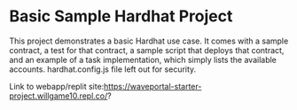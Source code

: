 # Basic Sample Hardhat Project

This project demonstrates a basic Hardhat use case. It comes with a sample contract, a test for that contract, a sample script that deploys that contract, and an example of a task implementation, which simply lists the available accounts.
hardhat.config.js file left out for security.

Link to webapp/replit site:https://waveportal-starter-project.willgame10.repl.co/?
